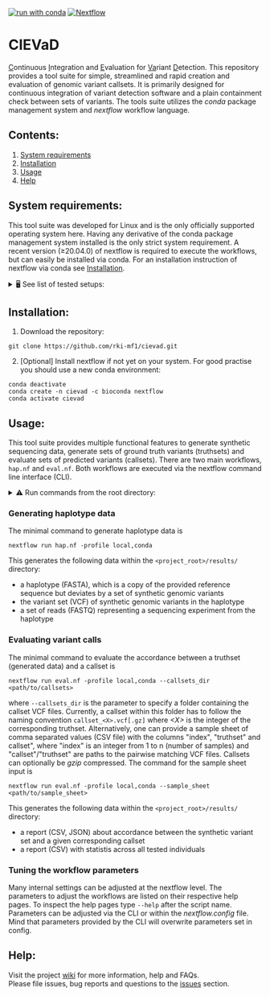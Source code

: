 [![run with conda](https://img.shields.io/badge/run%20with-conda-3EB049?labelColor=000000&logo=anaconda)](https://docs.conda.io/en/latest/)
[![Nextflow](https://img.shields.io/badge/nextflow%20DSL2-%E2%89%A520.04.0-23aa62.svg)](https://www.nextflow.io/)

# CIEVaD
<ins>C</ins>ontinuous <ins>I</ins>ntegration and <ins>E</ins>valuation for <ins>Va</ins>riant <ins>D</ins>etection. This repository provides a tool suite for simple, streamlined and rapid creation and evaluation of genomic variant callsets. It is primarily designed for continuous integration of variant detection software and a plain containment check between sets of variants. The tools suite utilizes the _conda_ package management system and _nextflow_ workflow language.

## Contents:
1. [System requirements](#system-requirements)
2. [Installation](#installation)
3. [Usage](#usage)
4. [Help](#help)


## System requirements:

This tool suite was developed for Linux and is the only officially supported operating system here.
Having any derivative of the conda package management system installed is the only strict system requirement.
A recent version (≥20.04.0) of nextflow is required to execute the workflows, but can easily be installed via conda.
For an installation instruction of nextflow via conda see [Installation](#installation).

<details><summary>🖥️ See list of tested setups: </summary>
   
| Requirement | Tested with |
| --- | --- |
| 64 bits Linux operating system | Ubuntu 20.04.5 LTS |
| [Conda](https://docs.conda.io/en/latest/) | vers. 23.5.0, 24.1.2|
| [Nextflow](https://nextflow.io/) | vers. 20.04.0, 23.10.1 |

</details>


## Installation:

1. Download the repository:
```
git clone https://github.com/rki-mf1/cievad.git
```

2. [Optional] Install nextflow if not yet on your system. For good practise you should use a new conda environment:
```
conda deactivate
conda create -n cievad -c bioconda nextflow
conda activate cievad
```


## Usage:

This tool suite provides multiple functional features to generate synthetic sequencing data, generate sets of ground truth variants (truthsets) and evaluate sets of predicted variants (callsets).
There are two main workflows, `hap.nf` and `eval.nf`. 
Both workflows are executed via the nextflow command line interface (CLI).
<details><summary>⚠️ Run commands from the root directory: </summary>
Without further ado, please run the commands from a terminal at the top folder (root directory) of this repository.
Otherwise relative paths within the workflows might be invalid.
</details>

### Generating haplotype data
The minimal command to generate haplotype data is
```
nextflow run hap.nf -profile local,conda
```

This generates the following data within the `<project_root>/results/` directory:
- a haplotype (FASTA), which is a copy of the provided reference sequence but deviates by a set of synthetic genomic variants
- the variant set (VCF) of synthetic genomic variants in the haplotype
- a set of reads (FASTQ) representing a sequencing experiment from the haplotype

### Evaluating variant calls
The minimal command to evaluate the accordance between a truthset (generated data) and a callset is
```
nextflow run eval.nf -profile local,conda --callsets_dir <path/to/callsets>
```
where `--callsets_dir` is the parameter to specify a folder containing the callset VCF files.
Currently, a callset within this folder has to follow the naming convention `callset_<X>.vcf[.gz]` where _\<X\>_ is the integer of the corresponding truthset.
Alternatively, one can provide a sample sheet of comma separated values (CSV file) with the columns "index", "truthset" and callset", where "index" is an integer from 1 to n (number of samples) and "callset"/"truthset" are paths to the pairwise matching VCF files.
Callsets can optionally be _gzip_ compressed.
The command for the sample sheet input is
```
nextflow run eval.nf -profile local,conda --sample_sheet <path/to/sample_sheet>
```

This generates the following data within the `<project_root>/results/` directory:
- a report (CSV, JSON) about accordance between the synthetic variant set and a given corresponding callset
- a report (CSV) with statistis across all tested individuals

### Tuning the workflow parameters
Many internal settings can be adjusted at the nextflow level.
The parameters to adjust the workflows are listed on their respective help pages.
To inspect the help pages type `--help` after the script name.
Parameters can be adjusted via the CLI or within the _nextflow.config_ file.
Mind that parameters provided by the CLI will overwrite parameters set in config.

## Help:

Visit the project [wiki](https://github.com/rki-mf1/cievad/wiki) for more information, help and FAQs. <br>
Please file issues, bug reports and questions to the [issues](https://github.com/rki-mf1/cievad/issues) section.

